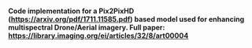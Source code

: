 #### Code implementation for a Pix2PixHD (https://arxiv.org/pdf/1711.11585.pdf) based model used for enhancing multispectral Drone/Aerial imagery. Full paper: https://library.imaging.org/ei/articles/32/8/art00004
